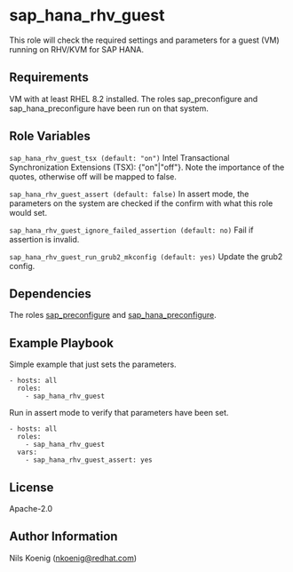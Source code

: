sap_hana_rhv_guest
==================

This role will check the required settings and parameters for a guest (VM) running on RHV/KVM for SAP HANA. 


Requirements
------------

VM with at least RHEL 8.2 installed.
The roles sap_preconfigure and sap_hana_preconfigure have been run on that system.


Role Variables
--------------

`sap_hana_rhv_guest_tsx (default: "on")` Intel Transactional Synchronization Extensions (TSX): {"on"|"off"}.
Note the importance of the quotes, otherwise off will be mapped to false.

`sap_hana_rhv_guest_assert (default: false)` In assert mode, the parameters on the system are checked if the confirm with what this role would set.

`sap_hana_rhv_guest_ignore_failed_assertion (default: no)` Fail if assertion is invalid.

`sap_hana_rhv_guest_run_grub2_mkconfig (default: yes)` Update the grub2 config.


Dependencies
------------

The roles [sap_preconfigure](https://github.com/sap-linuxlab/community.sap_install/tree/main/roles/sap_preconfigure) and [sap_hana_preconfigure](https://github.com/sap-linuxlab/community.sap_install/tree/main/roles/sap_hana_preconfigure).


Example Playbook
----------------

Simple example that just sets the parameters.
```
- hosts: all
  roles:
    - sap_hana_rhv_guest
```

Run in assert mode to verify that parameters have been set.
```
- hosts: all
  roles:
    - sap_hana_rhv_guest
  vars:
    - sap_hana_rhv_guest_assert: yes
```

License
-------

Apache-2.0

Author Information
------------------

Nils Koenig (nkoenig@redhat.com)
